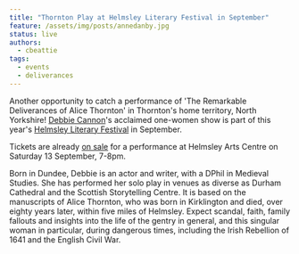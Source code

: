 ```yaml
---
title: "Thornton Play at Helmsley Literary Festival in September"
feature: /assets/img/posts/annedanby.jpg
status: live
authors:
  - cbeattie
tags:
  - events
  - deliverances
---
```


Another opportunity to catch a performance of 'The Remarkable Deliverances of Alice Thornton' in Thornton's home territory, North Yorkshire! [Debbie Cannon](https://debbiecannon.org/)'s acclaimed one-women show is part of this year's [Helmsley Literary Festival](https://www.helmsleyarts.co.uk/whats-on/helmsley-literary-festival-2025) in September.  

Tickets are already [on sale](https://www.helmsleyarts.co.uk/whats-on/helmsley-literary-festival-the-remarkable-deliverances-of-alice-thornton-1626-1707) for a performance at Helmsley Arts Centre on Saturday 13 September, 7-8pm.

Born in Dundee, Debbie is an actor and writer, with a DPhil in Medieval Studies. She has performed her solo play in venues as diverse as Durham Cathedral and the Scottish Storytelling Centre. It is based on the manuscripts of Alice Thornton, who was born in Kirklington and died, over eighty years later, within five miles of Helmsley. Expect scandal, faith, family fallouts and insights into the life of the gentry in general, and this singular woman in particular, during dangerous times, including the Irish Rebellion of 1641 and the English Civil War.

